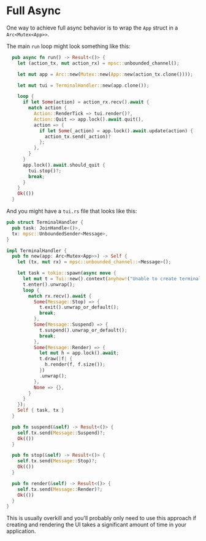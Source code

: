 # Full Async

One way to achieve full async behavior is to wrap the `App` struct in a `Arc<Mutex<App>>`.

The main `run` loop might look something like this:

```rust
  pub async fn run() -> Result<()> {
    let (action_tx, mut action_rx) = mpsc::unbounded_channel();

    let mut app = Arc::new(Mutex::new(App::new(action_tx.clone())));

    let mut tui = TerminalHandler::new(app.clone());

    loop {
      if let Some(action) = action_rx.recv().await {
        match action {
          Action::RenderTick => tui.render()?,
          Action::Quit => app.lock().await.quit(),
          action => {
            if let Some(_action) = app.lock().await.update(action) {
              action_tx.send(_action)?
            };
          },
        }
      }
      app.lock().await.should_quit {
        tui.stop()?;
        break;
      }
    }
    Ok(())
  }
```

And you might have a `tui.rs` file that looks like this:

```rust
pub struct TerminalHandler {
  pub task: JoinHandle<()>,
  tx: mpsc::UnboundedSender<Message>,
}

impl TerminalHandler {
  pub fn new(app: Arc<Mutex<App>>) -> Self {
    let (tx, mut rx) = mpsc::unbounded_channel::<Message>();

    let task = tokio::spawn(async move {
      let mut t = Tui::new().context(anyhow!("Unable to create terminal")).unwrap();
      t.enter().unwrap();
      loop {
        match rx.recv().await {
          Some(Message::Stop) => {
            t.exit().unwrap_or_default();
            break;
          },
          Some(Message::Suspend) => {
            t.suspend().unwrap_or_default();
            break;
          },
          Some(Message::Render) => {
            let mut h = app.lock().await;
            t.draw(|f| {
              h.render(f, f.size());
            })
            .unwrap();
          },
          None => {},
        }
      }
    });
    Self { task, tx }
  }

  pub fn suspend(&self) -> Result<()> {
    self.tx.send(Message::Suspend)?;
    Ok(())
  }

  pub fn stop(&self) -> Result<()> {
    self.tx.send(Message::Stop)?;
    Ok(())
  }

  pub fn render(&self) -> Result<()> {
    self.tx.send(Message::Render)?;
    Ok(())
  }
}
```

This is usually overkill and you'll probably only need to use this approach if creating and
rendering the UI takes a significant amount of time in your application.
